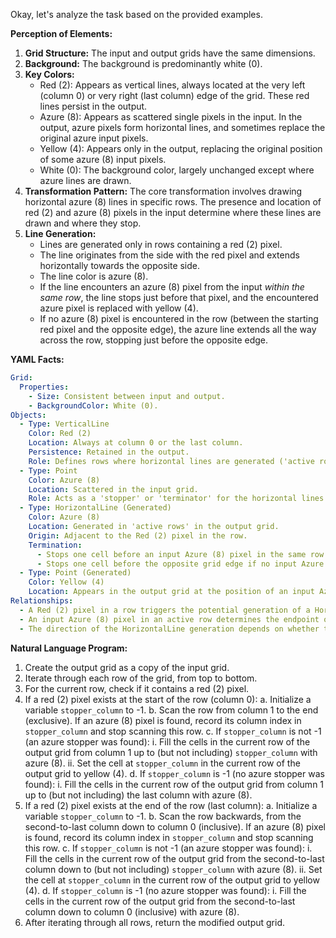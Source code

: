 Okay, let's analyze the task based on the provided examples.

**Perception of Elements:**

1.  **Grid Structure:** The input and output grids have the same dimensions.
2.  **Background:** The background is predominantly white (0).
3.  **Key Colors:**
    *   Red (2): Appears as vertical lines, always located at the very left (column 0) or very right (last column) edge of the grid. These red lines persist in the output.
    *   Azure (8): Appears as scattered single pixels in the input. In the output, azure pixels form horizontal lines, and sometimes replace the original azure input pixels.
    *   Yellow (4): Appears only in the output, replacing the original position of some azure (8) input pixels.
    *   White (0): The background color, largely unchanged except where azure lines are drawn.
4.  **Transformation Pattern:** The core transformation involves drawing horizontal azure (8) lines in specific rows. The presence and location of red (2) and azure (8) pixels in the input determine where these lines are drawn and where they stop.
5.  **Line Generation:**
    *   Lines are generated only in rows containing a red (2) pixel.
    *   The line originates from the side with the red pixel and extends horizontally towards the opposite side.
    *   The line color is azure (8).
    *   If the line encounters an azure (8) pixel from the input *within the same row*, the line stops just before that pixel, and the encountered azure pixel is replaced with yellow (4).
    *   If no azure (8) pixel is encountered in the row (between the starting red pixel and the opposite edge), the azure line extends all the way across the row, stopping just before the opposite edge.

**YAML Facts:**


```yaml
Grid:
  Properties:
    - Size: Consistent between input and output.
    - BackgroundColor: White (0).
Objects:
  - Type: VerticalLine
    Color: Red (2)
    Location: Always at column 0 or the last column.
    Persistence: Retained in the output.
    Role: Defines rows where horizontal lines are generated ('active rows').
  - Type: Point
    Color: Azure (8)
    Location: Scattered in the input grid.
    Role: Acts as a 'stopper' or 'terminator' for the horizontal lines drawn in its row. Replaced by Yellow (4) in the output if it stops a line.
  - Type: HorizontalLine (Generated)
    Color: Azure (8)
    Location: Generated in 'active rows' in the output grid.
    Origin: Adjacent to the Red (2) pixel in the row.
    Termination:
      - Stops one cell before an input Azure (8) pixel in the same row.
      - Stops one cell before the opposite grid edge if no input Azure (8) pixel is encountered in the row.
  - Type: Point (Generated)
    Color: Yellow (4)
    Location: Appears in the output grid at the position of an input Azure (8) pixel that acted as a stopper.
Relationships:
  - A Red (2) pixel in a row triggers the potential generation of a HorizontalLine (Azure, 8) in that row.
  - An input Azure (8) pixel in an active row determines the endpoint of the generated HorizontalLine and is replaced by Yellow (4).
  - The direction of the HorizontalLine generation depends on whether the Red (2) pixel is on the left or right edge.
```


**Natural Language Program:**

1.  Create the output grid as a copy of the input grid.
2.  Iterate through each row of the grid, from top to bottom.
3.  For the current row, check if it contains a red (2) pixel.
4.  If a red (2) pixel exists at the start of the row (column 0):
    a.  Initialize a variable `stopper_column` to -1.
    b.  Scan the row from column 1 to the end (exclusive). If an azure (8) pixel is found, record its column index in `stopper_column` and stop scanning this row.
    c.  If `stopper_column` is not -1 (an azure stopper was found):
        i.  Fill the cells in the current row of the output grid from column 1 up to (but not including) `stopper_column` with azure (8).
        ii. Set the cell at `stopper_column` in the current row of the output grid to yellow (4).
    d.  If `stopper_column` is -1 (no azure stopper was found):
        i.  Fill the cells in the current row of the output grid from column 1 up to (but not including) the last column with azure (8).
5.  If a red (2) pixel exists at the end of the row (last column):
    a.  Initialize a variable `stopper_column` to -1.
    b.  Scan the row backwards, from the second-to-last column down to column 0 (inclusive). If an azure (8) pixel is found, record its column index in `stopper_column` and stop scanning this row.
    c.  If `stopper_column` is not -1 (an azure stopper was found):
        i.  Fill the cells in the current row of the output grid from the second-to-last column down to (but not including) `stopper_column` with azure (8).
        ii. Set the cell at `stopper_column` in the current row of the output grid to yellow (4).
    d.  If `stopper_column` is -1 (no azure stopper was found):
        i.  Fill the cells in the current row of the output grid from the second-to-last column down to column 0 (inclusive) with azure (8).
6.  After iterating through all rows, return the modified output grid.